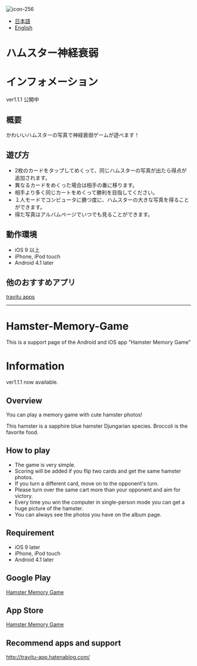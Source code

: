 ![icon-256](https://cloud.githubusercontent.com/assets/6576679/20866680/cea3c190-ba75-11e6-85cd-6af3a9bc9b85.png)

* [日本語](#ハムスター神経衰弱)
* [English](#hamster-memory-game)

# ハムスター神経衰弱

# インフォメーション
ver1.1.1 公開中

## 概要
かわいいハムスターの写真で神経衰弱ゲームが遊べます！

## 遊び方
- 2枚のカードをタップしてめくって、同じハムスターの写真が出たら得点が追加されます。  
- 異なるカードをめくった場合は相手の番に移ります。  
- 相手より多く同じカートをめくって勝利を目指してください。  
- １人モードでコンピュータに勝つ度に、ハムスターの大きな写真を得ることができます。  
- 得た写真はアルバムページでいつでも見ることができます。

## 動作環境
- iOS 9 以上
- iPhone, iPod touch
- Android 4.1 later


## 他のおすすめアプリ
<a href="http://travitu-app.hatenablog.com/entry/2016/12/05/214126" target="_blank">travitu apps</a>


---

# Hamster-Memory-Game
This is a support page of the Android and iOS app "Hamster Memory Game"

# Information
ver1.1.1 now available.

## Overview
You can play a memory game with cute hamster photos!

This hamster is a sapphire blue hamster Djungarian species.
Broccoli is the favorite food.

## How to play
- The game is very simple.
- Scoring will be added if you flip two cards and get the same hamster photos.  
- If you turn a different card, move on to the opponent's turn.  
- Please turn over the same cart more than your opponent and aim for victory.  
- Every time you win the computer in single-person mode you can get a huge picture of the hamster. 
- You can always see the photos you have on the album page.

## Requirement
- iOS 9 later
- iPhone, iPod touch
- Android 4.1 later

## Google Play
<a href="https://play.google.com/store/apps/details?id=dev.travitu.hamstermemorygame" target="_blank">Hamster Memory Game</a>


## App Store
<a href="https://itunes.apple.com/us/app/hamster-memory-game-match/id1180413199?l=ja&ls=1&mt=8" target="_blank">Hamster Memory Game</a>

## Recommend apps and support
http://travitu-app.hatenablog.com/
